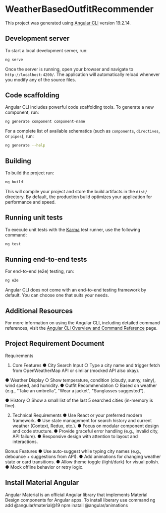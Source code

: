 # WeatherBasedOutfitRecommender

This project was generated using [Angular CLI](https://github.com/angular/angular-cli) version 19.2.14.

## Development server

To start a local development server, run:

```bash
ng serve
```

Once the server is running, open your browser and navigate to `http://localhost:4200/`. The application will automatically reload whenever you modify any of the source files.

## Code scaffolding

Angular CLI includes powerful code scaffolding tools. To generate a new component, run:

```bash
ng generate component component-name
```

For a complete list of available schematics (such as `components`, `directives`, or `pipes`), run:

```bash
ng generate --help
```

## Building

To build the project run:

```bash
ng build
```

This will compile your project and store the build artifacts in the `dist/` directory. By default, the production build optimizes your application for performance and speed.

## Running unit tests

To execute unit tests with the [Karma](https://karma-runner.github.io) test runner, use the following command:

```bash
ng test
```

## Running end-to-end tests

For end-to-end (e2e) testing, run:

```bash
ng e2e
```

Angular CLI does not come with an end-to-end testing framework by default. You can choose one that suits your needs.

## Additional Resources

For more information on using the Angular CLI, including detailed command references, visit the [Angular CLI Overview and Command Reference](https://angular.dev/tools/cli) page.


## Project Requirement Document
Requirements
1. Core Features
● City Search Input
○ Type a city name and trigger fetch from OpenWeatherMap API or similar
(mocked API also okay).

● Weather Display
○ Show temperature, condition (cloudy, sunny, rainy), wind speed, and humidity.
● Outfit Recommendation
○ Based on weather (e.g., "Take an umbrella", "Wear a jacket", "Sunglasses
suggested").

● History
○ Show a small list of the last 5 searched cities (in-memory is fine).

2. Technical Requirements
● Use React or your preferred modern framework.
● Use state management for search history and current weather (Context, Redux, etc.).
● Focus on modular component design and code structure.
● Provide graceful error handling (e.g., invalid city, API failure).
● Responsive design with attention to layout and interactions.

Bonus Features
● Use auto-suggest while typing city names (e.g., debounce + suggestions from API).
● Add animations for changing weather state or card transitions.
● Allow theme toggle (light/dark) for visual polish.
● Mock offline behavior or retry logic.


## Install Material Angular
Angular Material is an official Angular library that implements Material Design components for Angular apps.
To install liberary use command
        ng add @angular/material@19
        npm inatall @angular/animations